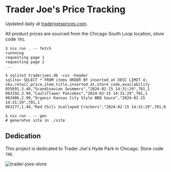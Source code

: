 # Trader Joe's Price Tracking

Updated daily at [traderjoesprices.com](https://traderjoesprices.com).

All product prices are sourced from the Chicago South Loop location, store code `701`.

```console
$ nix run . -- fetch
runnning
requesting page 1
requesting page 2
...

$ sqlite3 traderjoes.db -csv -header
sqlite> SELECT * FROM items ORDER BY inserted_at DESC LIMIT 4;
sku,retail_price,item_title,inserted_at,store_code,availability
055691,3.49,"Scandinavian Swimmers","2024-02-15 14:31:29",701,1
063192,3.99,"Cauliflower Pancakes","2024-02-15 14:31:29",701,1
063486,2.99,"Organic Kansas City Style BBQ Sauce","2024-02-15 14:31:29",701,1
063277,1.49,"Red Chili Scalloped Crackers","2024-02-15 14:31:29",701,0

$ nix run . -- gen
# generates site in ./site
```

## Dedication

This project is dedicated to Trader Joe's Hyde Park in Chicago. Store code `706`.

![trader-joes-store](https://github.com/cmoog/traderjoes/assets/7585078/1d984c08-55dc-4686-8d2d-60629bfb77a2)

